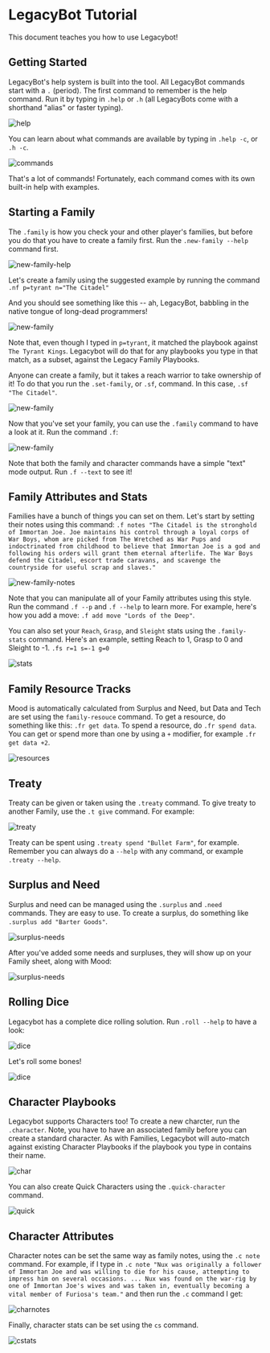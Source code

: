 # LegacyBot Tutorial 

This document teaches you how to use Legacybot! 

## Getting Started 

LegacyBot's help system is built into the tool. All LegacyBot commands start with a `.` (period). The first command to remember is the help command. Run it by typing in `.help` or `.h` (all LegacyBots come with a shorthand "alias" or faster typing).

![help](assets/screenshots/help.png)

You can learn about what commands are available by typing in `.help -c`, or `.h -c`. 

![commands](assets/screenshots/commands.png)

That's a lot of commands! Fortunately, each command comes with its own built-in help with examples. 

## Starting a Family 

The `.family` is how you check your and other player's families, but before you do that you have to create a family first. Run the `.new-family --help` command first.

![new-family-help](assets/screenshots/new-family-help.png)

Let's  create a family using the suggested example by running the command `.nf p=tyrant n="The Citadel"`

And you should see something like this -- ah, LegacyBot, babbling in the native tongue of long-dead programmers!

![new-family](assets/screenshots/new-family.png)

Note that, even though I typed in `p=tyrant`, it matched the playbook against `The Tyrant Kings`. Legacybot will do that for any playbooks you type in that match, as a subset, against the Legacy Family Playbooks.

Anyone can create a family, but it takes a reach warrior to take ownership of it! To do that you run the `.set-family`, or `.sf`, command. In this case, `.sf "The Citadel"`.

![new-family](assets/screenshots/set-family.png)

Now that you've set your family, you can use the `.family` command to have a look at it. Run the command `.f`:

![new-family](assets/screenshots/family-1.png)

Note that both the family and character commands have a simple "text" mode output. Run `.f --text` to see it!

## Family Attributes and Stats

Families have a bunch of things you can set on them. Let's start by setting their notes using this command: `.f notes "The Citadel is the stronghold of Immortan Joe. Joe maintains his control through a loyal corps of War Boys, whom are picked from The Wretched as War Pups and indoctrinated from childhood to believe that Immortan Joe is a god and following his orders will grant them eternal afterlife. The War Boys defend the Citadel, escort trade caravans, and scavenge the countryside for useful scrap and slaves."` 

![new-family-notes](assets/screenshots/family-notes.png)

Note that you can manipulate all of your Family attributes using this style. Run the command `.f --p` and `.f --help` to learn more. For example, here's how you add a move: `.f add move "Lords of the Deep"`.


You can also set your `Reach`, `Grasp`, and `Sleight` stats using the `.family-stats` command. Here's an example, setting Reach to 1, Grasp to 0 and Sleight to -1. `.fs r=1 s=-1 g=0`

![stats](assets/screenshots/stats.png)

## Family Resource Tracks
Mood is automatically calculated from Surplus and Need, but Data and Tech are set using the `family-resouce` command. To get a resource, do something like this: `.fr get data`. To spend a resource, do `.fr spend data`. You can get or spend more than one by using a `+` modifier, for example `.fr get data +2`. 

![resources](assets/screenshots/resources.png)

## Treaty

Treaty can be given or taken using the `.treaty` command. To give treaty to another Family, use the `.t give` command. For example:

![treaty](assets/screenshots/treaty1.png)

Treaty can be spent using `.treaty spend "Bullet Farm"`, for example. Remember you can always do a `--help` with any command, or example `.treaty --help`.

## Surplus and Need
Surplus and need can be managed using the `.surplus` and `.need` commands. They are easy to use. To create a surplus, do something like `.surplus add "Barter Goods"`. 

![surplus-needs](assets/screenshots/surplus-needs.png)

After you've added some needs and surpluses, they will show up on your Family sheet, along with Mood:

![surplus-needs](assets/screenshots/surplus-needs-2.png)

## Rolling Dice

Legacybot has a complete dice rolling solution. Run `.roll --help` to have a look:

![dice](assets/screenshots/dice1.png)

Let's roll some bones!

![dice](assets/screenshots/dice2.png)

## Character Playbooks

Legacybot supports Characters too! To create a new charcter, run the `.character`. Note, you have to have an associated family before you can create a standard character. As with Families, Legacybot will auto-match against existing Character Playbooks if the playbook you type in contains their name.

![char](assets/screenshots/char1.png)

You can also create Quick Characters using the `.quick-character` command.

![quick](assets/screenshots/quick.png)

## Character Attributes

Character notes can be set the same way as family notes, using the `.c note` command. For example, if I type in `.c note "Nux was originally a follower of Immortan Joe and was willing to die for his cause, attempting to impress him on several occasions. ... Nux was found on the war-rig by one of Immortan Joe's wives and was taken in, eventually becoming a vital member of Furiosa's team."` and then run the `.c` command I get:

![charnotes](assets/screenshots/charnotes.png)

Finally, character stats can be set using the `cs` command. 

![cstats](assets/screenshots/cstats.png)
























 


